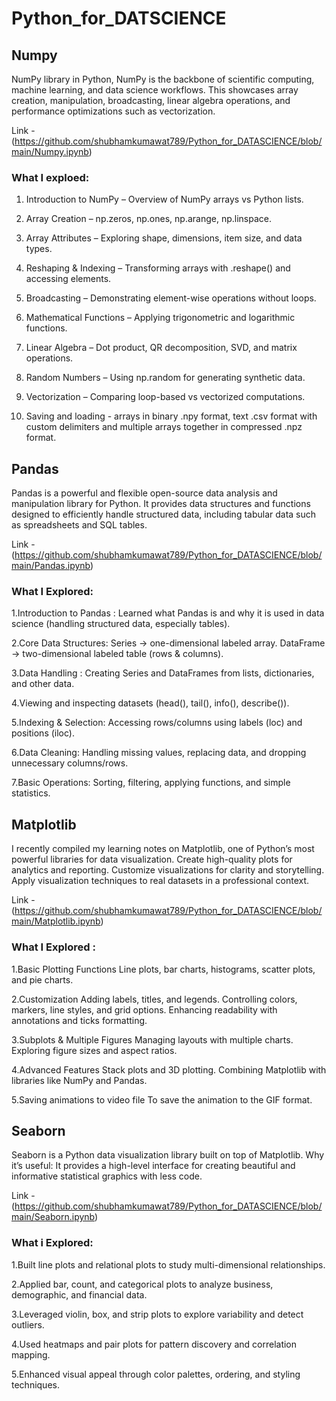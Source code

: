 # Python_for_DATSCIENCE

## Numpy 

NumPy library in Python, NumPy is the backbone of scientific computing, machine learning, and data science workflows. This showcases array creation, manipulation, broadcasting, linear algebra operations, and performance optimizations such as vectorization. 

Link - (https://github.com/shubhamkumawat789/Python_for_DATASCIENCE/blob/main/Numpy.ipynb)

### What I exploed: 
1. Introduction to NumPy – Overview of NumPy arrays vs Python lists.

2. Array Creation – np.zeros, np.ones, np.arange, np.linspace.

3. Array Attributes – Exploring shape, dimensions, item size, and data types.

4. Reshaping & Indexing – Transforming arrays with .reshape() and accessing elements.

5. Broadcasting – Demonstrating element-wise operations without loops.

6. Mathematical Functions – Applying trigonometric and logarithmic functions.

7. Linear Algebra – Dot product, QR decomposition, SVD, and matrix operations.

8. Random Numbers – Using np.random for generating synthetic data.

9. Vectorization – Comparing loop-based vs vectorized computations.

10. Saving and loading - arrays in binary .npy format, text .csv format with custom delimiters and multiple arrays together in compressed .npz format.


## Pandas

Pandas is a powerful and flexible open-source data analysis and manipulation library for Python. It provides data structures and functions designed to efficiently handle structured data, including tabular data such as spreadsheets and SQL tables.

Link - (https://github.com/shubhamkumawat789/Python_for_DATASCIENCE/blob/main/Pandas.ipynb)

### What I Explored:
1.Introduction to Pandas : Learned what Pandas is and why it is used in data science (handling structured data, especially tables).

2.Core Data Structures:
Series → one-dimensional labeled array.
DataFrame → two-dimensional labeled table (rows & columns).

3.Data Handling : Creating Series and DataFrames from lists, dictionaries, and other data.

4.Viewing and inspecting datasets (head(), tail(), info(), describe()).

5.Indexing & Selection: Accessing rows/columns using labels (loc) and positions (iloc).

6.Data Cleaning: Handling missing values, replacing data, and dropping unnecessary columns/rows.

7.Basic Operations: Sorting, filtering, applying functions, and simple statistics.

## Matplotlib

I recently compiled my learning notes on Matplotlib, one of Python’s most powerful libraries for data visualization. 
Create high-quality plots for analytics and reporting.
Customize visualizations for clarity and storytelling.
Apply visualization techniques to real datasets in a professional context.

Link - (https://github.com/shubhamkumawat789/Python_for_DATASCIENCE/blob/main/Matplotlib.ipynb)

### What I Explored : 
1.Basic Plotting Functions
Line plots, bar charts, histograms, scatter plots, and pie charts.

2.Customization
Adding labels, titles, and legends.
Controlling colors, markers, line styles, and grid options.
Enhancing readability with annotations and ticks formatting.

3.Subplots & Multiple Figures
Managing layouts with multiple charts.
Exploring figure sizes and aspect ratios.

4.Advanced Features
Stack plots and 3D plotting.
Combining Matplotlib with libraries like NumPy and Pandas.

5.Saving animations to video file
To save the animation to the GIF format.

## Seaborn

Seaborn is a Python data visualization library built on top of Matplotlib.
Why it’s useful: It provides a high-level interface for creating beautiful and informative statistical graphics with less code.

Link - (https://github.com/shubhamkumawat789/Python_for_DATASCIENCE/blob/main/Seaborn.ipynb)

### What i Explored:
1.Built line plots and relational plots to study multi-dimensional relationships.

2.Applied bar, count, and categorical plots to analyze business, demographic, and financial data.

3.Leveraged violin, box, and strip plots to explore variability and detect outliers.

4.Used heatmaps and pair plots for pattern discovery and correlation mapping.

5.Enhanced visual appeal through color palettes, ordering, and styling techniques.
